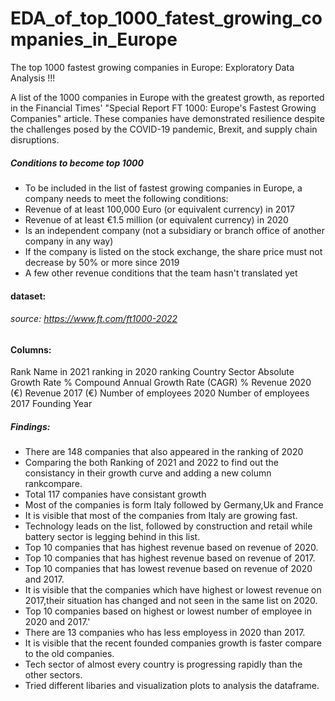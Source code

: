 # EDA_of_top_1000_fatest_growing_companies_in_Europe

The top 1000 fastest growing companies in Europe: Exploratory Data Analysis !!!

A list of the 1000 companies in Europe with the greatest growth, as reported in the Financial Times' "Special Report FT 1000: Europe's Fastest Growing Companies" article. These companies have demonstrated resilience despite the challenges posed by the COVID-19 pandemic, Brexit, and supply chain disruptions.
##### Conditions to become top 1000

* To be included in the list of fastest growing companies in Europe, a company needs to meet the following conditions:
* Revenue of at least 100,000 Euro (or equivalent currency) in 2017
* Revenue of at least €1.5 million (or equivalent currency) in 2020
* Is an independent company (not a subsidiary or branch office of another company in any way)
* If the company is listed on the stock exchange, the share price must not decrease by 50% or more since 2019
* A few other revenue conditions that the team hasn't translated yet


#### dataset: 
###### source: https://www.ft.com/ft1000-2022

#### Columns: 
Rank
Name
in 2021 ranking
in 2020 ranking
Country
Sector
Absolute Growth Rate %
Compound Annual Growth Rate (CAGR) % 
Revenue 2020 (€)
Revenue 2017 (€)
Number of employees 2020
Number of employees 2017
Founding Year
##### Findings:
* There are 148 companies that also appeared in the ranking of 2020
* Comparing the both Ranking of 2021 and 2022 to find out the consistancy in their growth curve and adding a new column rankcompare.
* Total 117 companies have consistant growth
* Most of the companies is form  Italy followed by Germany,Uk and France
* It is visible that most of the companies from Italy are growing fast.
* Technology leads on the list, followed by construction and retail while battery sector is legging behind in this list.
* Top 10 companies that has highest revenue based on revenue of 2020.
* Top 10 companies that has highest revenue based on revenue of 2017.
* Top 10 companies that has lowest revenue based on revenue of 2020 and 2017.
* It is visible that the companies which have highest or lowest revenue on 2017,their situation has changed and not seen in the same list on 2020.
* Top 10 companies based on highest or lowest number of employee in 2020 and 2017.'
* There are 13 companies who has less employess in 2020 than 2017.
* It is visible that the recent founded companies growth is faster compare to the old companies.
* Tech sector of almost every country is progressing rapidly than the other sectors.
* Tried different libaries and visualization plots to analysis the dataframe.
